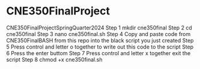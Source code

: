 # CNE350FinalProject
CNE350FinalProjectSpringQuarter2024
Step 1
mkdir cne350final
Step 2
cd cne350final
Step 3
nano cne350final.sh
Step 4
Copy and paste code from CNE350FinalBASH from this repo into the black script you just created
Step 5 
Press control and letter o together to write out this code to the script
Step 6
Press the enter buttom
Step 7
Press control and letter x together exit the script
Step 8
chmod +x cne350final.sh
